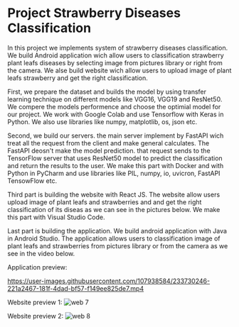 # Project Strawberry Diseases Classification

In this project we implements system of strawberry diseases classification. 
We build Android application wich allow users to classification strawberry plant leafs diseases by selecting image from pictures library or right from the camera.
We alse build website wich allow users to upload image of plant leafs strawberry and get the right classification.

First, we prepare the dataset and builds the model by using transfer learning technique on different models like VGG16, VGG19 and ResNet50.
We compere the models performence and choose the optimial model for our project.
We work with Google Colab and use Tensorflow with Keras in Python.
We also use libraries like numpy, matplotlib, os, json etc.

Second, we build our servers. the main server implement by FastAPI wich treat all the request from the client and make general calculates.
The FastAPI deosn't make the model prediction. that request sends to the TensorFlow server that uses ResNet50 model to predict the classification and return the results to the user.
We make this part with Docker and with Python in PyCharm and use libraries like PIL, numpy, io, uvicron, FastAPI TensowFlow etc.

Third part is building the website with React JS. 
The website allow users upload image of plant leafs and strawberries and  and get the right classification of its diseas as we can see in the pictures below. 
We make this part with Visual Studio Code.

Last part is building the application.
We build android application with Java in Android Studio.
The application allows users to classification image of plant leafs and strawberries  from pictures library or from the camera as we see in the video below.

Application preview:

https://user-images.githubusercontent.com/107938584/233730246-221a2467-181f-4dad-bf57-f149ee825de7.mp4



Website preview 1:
![web 7](https://user-images.githubusercontent.com/107938584/233727314-94c2b512-7465-417d-a9bb-2bedfc0622eb.jpg)


Website preview 2:
![web 8](https://user-images.githubusercontent.com/107938584/233727344-8c8e2b12-e4f0-4784-afc8-2d1e7283ae05.jpg)


